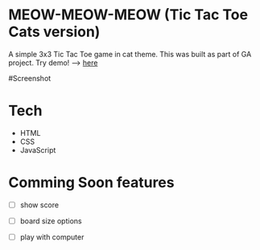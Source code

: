 # MEOW-MEOW-MEOW (Tic Tac Toe Cats version)
A simple 3x3 Tic Tac Toe game in cat theme. This was built as part of GA project. 
Try demo! --> [here](https://smox14.github.io/tic-tac-toe/)

#Screenshot


# Tech
- HTML 
- CSS 
- JavaScript

# Comming Soon features
- [ ] show score
- [ ] board size options
- [ ] play with computer


